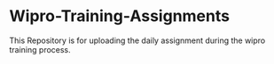 # Wipro-Training-Assignments


This Repository is for uploading the daily assignment during the wipro training process.
